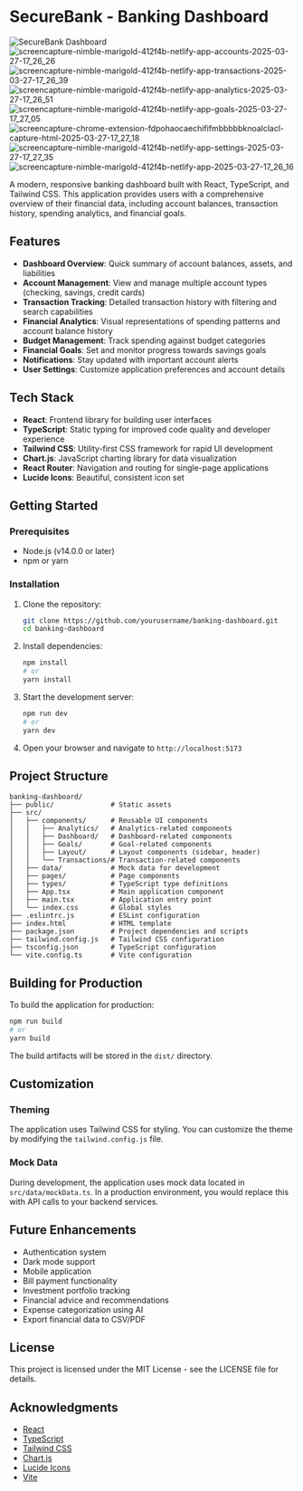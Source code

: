 # SecureBank - Banking Dashboard

![SecureBank Dashboard](https://images.unsplash.com/photo-1563986768609-322da13575f3?ixlib=rb-1.2.1&auto=format&fit=crop&w=1200&h=400&q=80)
![screencapture-nimble-marigold-412f4b-netlify-app-accounts-2025-03-27-17_26_26](https://github.com/user-attachments/assets/2379f3ce-a78f-4a09-8178-d7cd6c0ce753)
![screencapture-nimble-marigold-412f4b-netlify-app-transactions-2025-03-27-17_26_39](https://github.com/user-attachments/assets/c3848b72-cdf6-48ce-a80d-635155156e10)
![screencapture-nimble-marigold-412f4b-netlify-app-analytics-2025-03-27-17_26_51](https://github.com/user-attachments/assets/0f011cf7-7307-4a29-ae36-8d65ae12da97)
![screencapture-nimble-marigold-412f4b-netlify-app-goals-2025-03-27-17_27_05](https://github.com/user-attachments/assets/1cfc783b-cbf7-469f-9fae-5346199a6b3a)
![screencapture-chrome-extension-fdpohaocaechififmbbbbbknoalclacl-capture-html-2025-03-27-17_27_18](https://github.com/user-attachments/assets/01fe160f-55b5-46ea-9f4f-4efd81cf16f3)
![screencapture-nimble-marigold-412f4b-netlify-app-settings-2025-03-27-17_27_35](https://github.com/user-attachments/assets/ca2b7bd6-4f3f-4b3b-802a-928ab57f66b5)
![screencapture-nimble-marigold-412f4b-netlify-app-2025-03-27-17_26_16](https://github.com/user-attachments/assets/86c5844d-a30a-4551-9140-498e9dd22a0d)

A modern, responsive banking dashboard built with React, TypeScript, and Tailwind CSS. This application provides users with a comprehensive overview of their financial data, including account balances, transaction history, spending analytics, and financial goals.

## Features

- **Dashboard Overview**: Quick summary of account balances, assets, and liabilities
- **Account Management**: View and manage multiple account types (checking, savings, credit cards)
- **Transaction Tracking**: Detailed transaction history with filtering and search capabilities
- **Financial Analytics**: Visual representations of spending patterns and account balance history
- **Budget Management**: Track spending against budget categories
- **Financial Goals**: Set and monitor progress towards savings goals
- **Notifications**: Stay updated with important account alerts
- **User Settings**: Customize application preferences and account details

## Tech Stack

- **React**: Frontend library for building user interfaces
- **TypeScript**: Static typing for improved code quality and developer experience
- **Tailwind CSS**: Utility-first CSS framework for rapid UI development
- **Chart.js**: JavaScript charting library for data visualization
- **React Router**: Navigation and routing for single-page applications
- **Lucide Icons**: Beautiful, consistent icon set

## Getting Started

### Prerequisites

- Node.js (v14.0.0 or later)
- npm or yarn

### Installation

1. Clone the repository:
   ```bash
   git clone https://github.com/yourusername/banking-dashboard.git
   cd banking-dashboard
   ```

2. Install dependencies:
   ```bash
   npm install
   # or
   yarn install
   ```

3. Start the development server:
   ```bash
   npm run dev
   # or
   yarn dev
   ```

4. Open your browser and navigate to `http://localhost:5173`

## Project Structure

```
banking-dashboard/
├── public/              # Static assets
├── src/
│   ├── components/      # Reusable UI components
│   │   ├── Analytics/   # Analytics-related components
│   │   ├── Dashboard/   # Dashboard-related components
│   │   ├── Goals/       # Goal-related components
│   │   ├── Layout/      # Layout components (sidebar, header)
│   │   └── Transactions/# Transaction-related components
│   ├── data/            # Mock data for development
│   ├── pages/           # Page components
│   ├── types/           # TypeScript type definitions
│   ├── App.tsx          # Main application component
│   ├── main.tsx         # Application entry point
│   └── index.css        # Global styles
├── .eslintrc.js         # ESLint configuration
├── index.html           # HTML template
├── package.json         # Project dependencies and scripts
├── tailwind.config.js   # Tailwind CSS configuration
├── tsconfig.json        # TypeScript configuration
└── vite.config.ts       # Vite configuration
```

## Building for Production

To build the application for production:

```bash
npm run build
# or
yarn build
```

The build artifacts will be stored in the `dist/` directory.

## Customization

### Theming

The application uses Tailwind CSS for styling. You can customize the theme by modifying the `tailwind.config.js` file.

### Mock Data

During development, the application uses mock data located in `src/data/mockData.ts`. In a production environment, you would replace this with API calls to your backend services.

## Future Enhancements

- Authentication system
- Dark mode support
- Mobile application
- Bill payment functionality
- Investment portfolio tracking
- Financial advice and recommendations
- Expense categorization using AI
- Export financial data to CSV/PDF

## License

This project is licensed under the MIT License - see the LICENSE file for details.

## Acknowledgments

- [React](https://reactjs.org/)
- [TypeScript](https://www.typescriptlang.org/)
- [Tailwind CSS](https://tailwindcss.com/)
- [Chart.js](https://www.chartjs.org/)
- [Lucide Icons](https://lucide.dev/)
- [Vite](https://vitejs.dev/)
